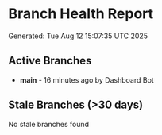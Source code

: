 # Branch Health Report
Generated: Tue Aug 12 15:07:35 UTC 2025

## Active Branches
- **main** - 16 minutes ago by Dashboard Bot

## Stale Branches (>30 days)
No stale branches found
